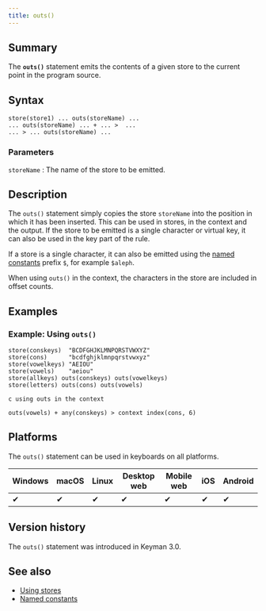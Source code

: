 ```yaml
---
title: outs()
---
```

  
## Summary

The **`outs()`** statement emits the contents of a given store to the
current point in the program source.

## Syntax

```
store(store1) ... outs(storeName) ...
... outs(storeName) ... + ... >  ... 
... > ... outs(storeName) ...
```

### Parameters

`storeName`
:   The name of the store to be emitted.

## Description

The `outs()` statement simply copies the store `storeName` into the
position in which it has been inserted. This can be used in stores, in
the context and the output. If the store to be emitted is a single
character or virtual key, it can also be used in the key part of the
rule.

If a store is a single character, it can also be emitted using the
[named constants](../guide/constants) prefix `$`, for example `$aleph`.

When using `outs()` in the context, the characters in the store are
included in offset counts.

## Examples

### Example: Using `outs()`

```
store(conskeys)  "BCDFGHJKLMNPQRSTVWXYZ"
store(cons)      "bcdfghjklmnpqrstvwxyz"
store(vowelkeys) "AEIOU"
store(vowels)    "aeiou"
store(allkeys) outs(conskeys) outs(vowelkeys)
store(letters) outs(cons) outs(vowels)

c using outs in the context

outs(vowels) + any(conskeys) > context index(cons, 6)  
```

## Platforms

The `outs()` statement can be used in keyboards on all platforms.

| Windows | macOS | Linux | Desktop web | Mobile web | iOS | Android |
|---------|-------|-------|-------------|------------|-----|---------|
| ✔       | ✔     | ✔     | ✔           | ✔          | ✔   | ✔       |

## Version history

The `outs()` statement was introduced in Keyman 3.0.

## See also

-   [Using stores](../guide/stores)
-   [Named constants](../guide/constants)
